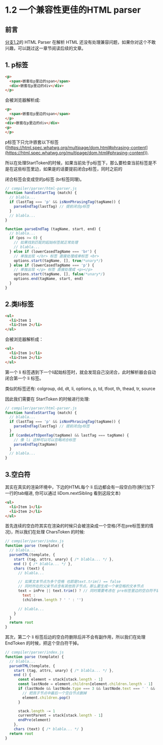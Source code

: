 # 1.2 一个兼容性更佳的HTML parser

## 前言

[分支1.2](https://github.com/raphealguo/how-to-learn-vue2/tree/1.2)的 HTML Parser 在解析 HTML 还没有处理兼容问题，如果你对这个不敢兴趣，可以跳过这一章节阅读后续的文章。

## 1.  p标签

```html
<p>
  <span>嵌套在p里边的span</span>
  <div>嵌套在p里边的div</div>
</p>
```

会被浏览器解析成:

```html
<p>
  <span>嵌套在p里边的span</span>
</p>
<div>嵌套在p里边的div</div>
<p>
</p>
```

p标签下只允许嵌套以下标签([https://html.spec.whatwg.org/multipage/dom.html#phrasing-content](https://html.spec.whatwg.org/multipage/dom.html#phrasing-content)).

所以在处理StartToken的时候，如果当前处于p标签下，那么要检查当前标签是不是在这些标签里边，如果是的话要提前闭合p标签，同时之前的</p>闭合标签会变成空的p标签 (br标签同理)。

```javascript
// compiler/parser/html-parser.js
function handleStartTag (match) {
  // blabla...
  if (lastTag === 'p' && isNonPhrasingTag(tagName)) {
    parseEndTag(lastTag) // 提前闭合p标签
  }
  // blabla...
}

function parseEndTag (tagName, start, end) {
  // blabla...
  if (pos >= 0) {
    // 如果找到匹配的起始标签就正常处理
    // blabla...
  } else if (lowerCasedTagName === 'br') { 
    // 单独出现 </br> 标签 直接处理成单标签 <br>
    options.start(tagName, [], true/*unary*/)
  } else if (lowerCasedTagName === 'p') {
    // 单独出现 </p> 标签 直接处理成 <p></p>
    options.start(tagName, [], false/*unary*/)
    options.end(tagName, start, end)
  }
}
```

## 2.类li标签

```html
<ul>
  <li>Item 1
  <li>Item 2</li>
</ul>
```

会被浏览器解析成：

```html
<ul>
  <li>Item 1</li>
  <li>Item 2</li>
</ul>
```

第一个 li 标签遇到下一个li起始标签时，就会发现自己没闭合，此时解析器会自动闭合第一个 li 标签。

类似的标签还有: colgroup, dd, dt, li, options, p, td, tfoot, th, thead, tr, source

因此我们需要在 StartToken 的时候进行处理:

```javascript
// compiler/parser/html-parser.js
function handleStartTag (match) {
  // blabla...
  if (lastTag === 'p' && isNonPhrasingTag(tagName)) {
    parseEndTag(lastTag) // 提前闭合p标签
  }
  if (canBeLeftOpenTag(tagName) && lastTag === tagName) { 
    // 像 li 这种可以可以忽略闭合标签
    parseEndTag(tagName)
  }
  // blabla...
}
```

## 3.空白符

其实在真实的渲染环境中，下边的HTML每个 li 后边都会有一段空白符(换行加下一行的tab缩进, 你可以通过 liDom.nextSibling 看到这段文本)

```html
<ul>
  <li>Item 1</li>
  <li>Item 2</li>
</ul>
```

首先连续的空白符其实在渲染的时候只会被渲染成一个空格(不在pre标签里的情况)，所以我们在处理 CharsToken 的时候:

```javascript
// compiler/parser/index.js
function parse (template) {
  // blabla...
  parseHTML(template, {
    start (tag, attrs, unary) { /* blabla... */ },
    end () { /* blabla... */ },
    chars (text) {
      // blabla...

      // 如果文本节点为多个空格 也即是text.trim() == false
      // 同时所在的父亲节点含有其他孩子节点，那么要生成一个单空格的文本节点
      text = inPre || text.trim() ? // 同时需要考虑在 pre标签里边的空白符不能做这样的转化
        text :
        (children.length ? ' ' : '') 
      
      // blabla...
    }
  }
  return root
}
```

其次，第二个 li 标签后边的空白符删除后并不会有副作用，所以我们在处理 EndToken 的时候，把这个空白符干掉。

```javascript
// compiler/parser/index.js
function parse (template) {
  // blabla...
  parseHTML(template, {
    start (tag, attrs, unary) { /* blabla... */ },
    end () { 
      const element = stack[stack.length - 1]
      const lastNode = element.children[element.children.length - 1]
      if (lastNode && lastNode.type === 3 && lastNode.text === ' ' && !inPre) { 
        // 把孩子节点中最后一个空白节点删掉
        element.children.pop()
      }

      stack.length -= 1
      currentParent = stack[stack.length - 1]
      endPre(element)
    },
    chars (text) { /* blabla... */ }
  return root
}
```

